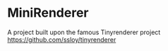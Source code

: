 # MiniRenderer 
A project built upon the famous Tinyrenderer project https://github.com/ssloy/tinyrenderer
